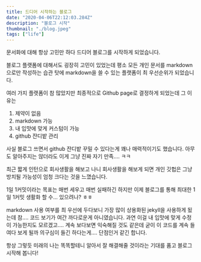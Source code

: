 ```yaml
---
title: 드디어 시작하는 블로그
date: "2020-04-06T22:12:03.284Z"
description: "블로그 시작"
thumbnail: "./blog.jpeg"
tags: ["life"]
---
```



문서화에 대해 항상 고민만 하다 드디어 블로그를 시작하게 되었습니다.

블로그 플랫폼에 대해서도 굉장히 고민이 있었는데 평소 모든 개인 문서를 markdown으로만 작성하는 습관 탓에 markdown을 쓸 수 있는 플랫폼이 최 우선순위가 되었습니다.

여러 가지 플랫폼이 참 많았지만 최종적으로 Github page로 결정하게 되었는데 그 이유는

1. 제약이 없음
2. markdown 가능
3. 내 입맛에 맞게 커스텀이 가능
4. github 잔디밭 관리

사실 블로그 쓰면서 github 잔디밭 꾸밀 수 있다는게 꽤나 매력적이기도 했습니다. 아무도 알아주지는 않더라도 이게 그냥 진짜 자기 만족.... ㅋㅋ

최근 짧게 인턴으로 회사생활을 해보고 나니 회사생활을 해보게 되면 개인 깃헙은 그냥 방치될 가능성이 엄청 크다는 것을 느꼈습니다.

1일 1커밋이라는 목표는 매번 세우고 매번 실패하긴 하지만 이제 블로그를 통해 최대한 1일 1커밋 생활화 할 수... 있으려나? ㅎㅎ

markdown 사용 여부를 최 우선에 두다보니 가장 많이 상용화된 jekyll을 사용하게 됬는데 참.... 코드 보기가 여간 까다로운게 아니였습니다. 과연 이걸 내 입맛에 맞게 수정이 가능한지도 모르겠고.... 계속 보다보면 익숙해질 것도 같은데 굳이 이 코드를 계속 들여다 보게 될까 의구심이 들긴 하다는게.... 단점인거 같긴 합니다.

항상 그렇듯 미래의 나는 똑똑할테니 알아서 잘 해결해줄 것이라는 기대를 품고 블로그 시작해 봅니다!